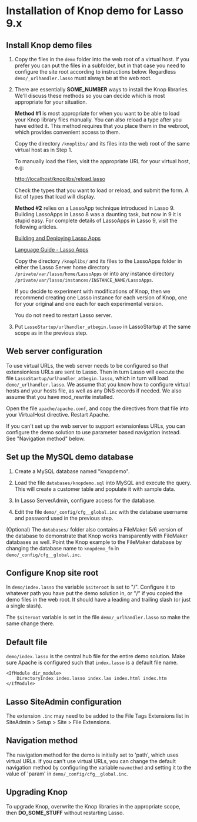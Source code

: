 Installation of Knop demo for Lasso 9.x
=======================================

Install Knop demo files
-----------------------
1. Copy the files in the `demo` folder into the web root of a virtual host. If you prefer you can put the files in a subfolder, but in that case you need to configure the site root according to instructions below.  Regardless `demo/_urlhandler.lasso` must always be at the web root.

2. There are essentially __SOME_NUMBER__ ways to install the Knop libraries.  We'll discuss these methods so you can decide which is most appropriate for your situation.

	__Method #1__ is most appropriate for when you want to be able to load your Knop library files manually.  You can also reload a type after you have edited it.  This method requires that you place them in the webroot, which provides convenient access to them.

	Copy the directory `/knoplibs/` and its files into the web root of the same virtual host as in Step 1.

	To manually load the files, visit the appropriate URL for your virtual host, e.g:

	<http://localhost/knoplibs/reload.lasso>

	Check the types that you want to load or reload, and submit the form.  A list of types that load will display.
	
	__Method #2__ relies on a LassoApp technique introduced in Lasso 9.  Building LassoApps in Lasso 8 was a daunting task, but now in 9 it is stupid easy.  For complete details of LassoApps in Lasso 9, visit the following articles.
	
	[Building and Deploying Lasso Apps](http://www.lassosoft.com/LDC-2012-Building-and-Deploying-Lasso-Apps)

	[Language Guide - Lasso Apps](http://www.lassosoft.com/Language-Guide-Lasso-Apps)

	Copy the directory `/knoplibs/` and its files to the LassoApps folder in either the Lasso Server home directory `/private/var/lasso/home/LassoApps` or into any instance directory `/private/var/lasso/instances/INSTANCE_NAME/LassoApps`.

	If you decide to experiment with modifications of Knop, then we recommend creating one Lasso instance for each version of Knop, one for your original and one each for each experimental version.

	You do not need to restart Lasso server.

3. Put `LassoStartup/urlhandler_atbegin.lasso` in LassoStartup at the same scope as in the previous step.

Web server configuration
------------------------
To use virtual URLs, the web server needs to be configured so that extensionless URLs are sent to Lasso.  Then in turn Lasso will execute the file `LassoStartup/urlhandler_atbegin.lasso`, which in turn will load `demo/_urlhandler.lasso`.  We assume that you know how to configure virtual hosts and your hosts file, as well as any DNS records if needed.  We also assume that you have mod_rewrite installed.

Open the file `apache/apache.conf`, and copy the directives from that file into your VirtualHost directive.  Restart Apache.

If you can't set up the web server to support extensionless URLs, you can configure the demo solution to use parameter based navigation instead.  See "Navigation method" below.

Set up the MySQL demo database
------------------------------
1. Create a MySQL database named "knopdemo".

2. Load the file `databases/knopdemo.sql` into MySQL and execute the query.  This will create a customer table and populate it with sample data.

3. In Lasso ServerAdmin, configure access for the database.

4. Edit the file `demo/_config/cfg__global.inc` with the database username and password used in the previous step.

(Optional) The `databases/` folder also contains a FileMaker 5/6 version of the database to demonstrate that Knop works transparently with FileMaker databases as well. Point the Knop example to the FileMaker database by changing the database name to `knopdemo_fm` in `demo/_config/cfg__global.inc`.

Configure Knop site root
------------------------
In `demo/index.lasso` the variable `$siteroot` is set to "/". Configure it to whatever path you have put the demo solution in, or "/" if you copied the demo files in the web root.  It should have a leading and trailing slash (or just a single slash).

The `$siteroot` variable is set in the file `demo/_urlhandler.lasso` so make the same change there.

Default file
------------
`demo/index.lasso` is the central hub file for the entire demo solution. Make sure Apache is configured such that `index.lasso` is a default file name.

	<IfModule dir_module>
		DirectoryIndex index.lasso index.las index.html index.htm
	</IfModule>

Lasso SiteAdmin configuration
-----------------------------
The extension `.inc` may need to be added to the File Tags Extensions list in SiteAdmin > Setup > Site > File Extensions.

Navigation method
-----------------
The navigation method for the demo is initially set to 'path', which uses virtual URLs. If you can't use virtual URLs, you can change the default navigation method by configuring the variable `navmethod` and setting it to the value of 'param' in `demo/_config/cfg__global.inc`.

Upgrading Knop
--------------
To upgrade Knop, overwrite the Knop libraries in the appropriate scope, then __DO_SOME_STUFF__ without restarting Lasso.

